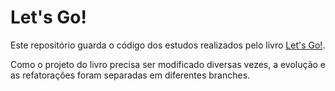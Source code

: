 # Let's Go!

Este repositório guarda o código dos estudos realizados pelo livro [Let's Go!](https://lets-go.alexedwards.net/).

Como o projeto do livro precisa ser modificado diversas vezes, a evolução e as refatorações foram separadas em diferentes branches.

